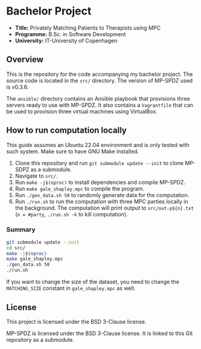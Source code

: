# Bachelor Project

- **Title:** Privately Matching Patients to Therapists using MPC
- **Programme:** B.Sc. in Software Development
- **University:** IT-University of Copenhagen

## Overview

This is the repository for the code accompanying my bachelor project. The
source code is located in the `src/` directory. The version of MP-SPDZ used is
v0.3.6.

The `ansible/` directory contains an Ansible playbook that provisions three
servers ready to use with MP-SPDZ. It also contains a `Vagrantfile` that can be
used to provision three virtual machines using VirtualBox.

## How to run computation locally

This guide assumes an Ubuntu 22.04 environment and is only tested with such
system. Make sure to have GNU Make installed.

1. Clone this repository and run `git submodule update --init` to clone MP-SDPZ
   as a submodule.
2. Navigate to `src/`.
3. Run `make -j$(nproc)` to install dependencies and compile MP-SPDZ.
4. Run `make gale_shapley.mpc` to compile the program.
5. Run `./gen_data.sh 50` to randomly generate data for the computation.
6. Run `./run.sh` to run the computation with three MPC parties locally in the
   background. The computation will print output to `src/out-p${n}.txt` (`n =
   #party`, `./run.sh -k` to kill computation).

### Summary

```sh
git submodule update --init
cd src/
make -j$(nproc)
make gale_shapley.mpc
./gen_data.sh 50
./run.sh
```

If you want to change the size of the dataset, you need to change the
`MATCHING_SIZE` constant in `gale_shapley.mpc` as well.

## License

This project is licensed under the BSD 3-Clause license.

MP-SPDZ is licensed under the BSD 3-Clause license. It is linked to this Git
repository as a submodule.
